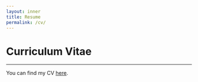 ```yaml
---
layout: inner
title: Resume
permalink: /cv/
---
```



# Curriculum Vitae
---


You can find my CV [here](https://drive.google.com/file/d/1YCHajVa2H_Srx2DMKxyvM1FThWdP848C/view?usp=sharing).

